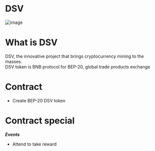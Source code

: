 # DSV
![image](https://user-images.githubusercontent.com/68224477/197124004-f1939496-737e-4d3f-ae1e-eec8bcd6d0aa.png)

# What is DSV 
 DSV, the innovative project that brings cryptocurrency mining to the masses.   
 DSV token is BNB protocol for BEP-20, global trade products exchange
 
# Contract
 * Create BEP-20 DSV token
 
 
# Contract special
 ***Events***
 * Attend to take reward
